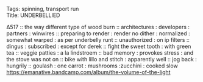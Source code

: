 Tags: spinning, transport run  
Title: UNDERBELLIED  
  
∆517 :: the way different type of wood burn :: architectures : developers : partners : winwires :: preparing to render : render no dither : normalized : somewhat warped : as per underbelly runt :: unauthorized : on ip filters :: dingus : subscribed : except for derek :: fight the sweet tooth : with green tea :: veggie patties : a la lindstroem :: bad memory : provokes stress : and the stove was not on :: bike with lillo and stitch : apparently well :: jog back : hungrily :: goulash : one carrot : mushrooms :zucchini : cooked slow
<https://emanative.bandcamp.com/album/the-volume-of-the-light>